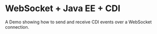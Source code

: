 WebSocket + Java EE + CDI
========================

A Demo showing how to send and receive CDI events over a WebSocket connection.